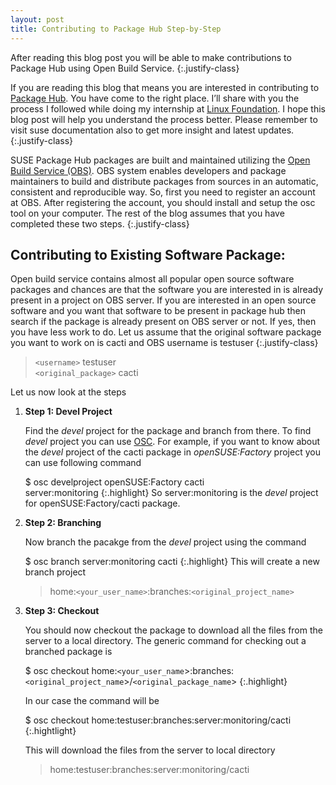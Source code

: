 ```yaml
---
layout: post
title: Contributing to Package Hub Step-by-Step
---
```


After reading this blog post you will be able to make contributions to Package Hub using Open Build Service.
{:.justify-class}

If you are reading this blog that means you are interested in contributing to [Package Hub](https://packagehub.suse.com). You have come to the right place. I’ll share with you the process I followed while doing my internship at [Linux Foundation](https://www.linuxfoundation.org/). I hope this blog post will help you understand the process better. Please remember to visit suse documentation also to get more insight and latest updates.
{:.justify-class}

SUSE Package Hub packages are built and maintained utilizing the [Open Build Service (OBS)](https://build.opensuse.org/). OBS system enables developers and package maintainers to build and distribute packages from sources in an automatic, consistent and reproducible way. So, first you need to register an account at OBS. After registering the account, you should install and setup the osc tool on your computer. The rest of the blog assumes that you have completed these two steps.
{:.justify-class}

## Contributing to Existing Software Package:

Open build service contains almost all popular open source software packages and chances are that the software you are interested in is already present in a project on OBS server. If you are interested in an open source software and you want that software to be present in package hub then search if the package is already present on OBS server or not. If yes, then you have less work to do. Let us assume that the original software package you want to work on is cacti and OBS username is testuser
{:.justify-class}

> `<username>` testuser <br/>
> `<original_package>` cacti


Let us now look at the steps 
1. **Step 1: Devel Project**

   Find the _devel_ project for the package and branch from there. To find _devel_ project you can use [OSC](https://en.opensuse.org/openSUSE:OSC). For example, if you want to know about the _devel_ project of the cacti package in _openSUSE:Factory_ project you can use following command
   
   $ osc develproject openSUSE:Factory cacti <br/>
   server:monitoring
   {:.highlight}
   So server:monitoring is the _devel_ project for openSUSE:Factory/cacti package.
2. **Step 2: Branching**
   
   Now branch the pacakge from the _devel_ project using the command
   
   $ osc branch server:monitoring cacti
   {:.highlight}
   This will create a new branch project 
   > home:`<your_user_name>`:branches:`<original_project_name>` 

2. **Step 3: Checkout**
   
   You should now checkout the package to download all the files from the server to a local directory. The generic command for checking out a branched package is 
   
   $ osc checkout home:`<your_user_name`>:branches:`<original_project_name`>/`<original_package_name`>
   {:.highlight}
   
   In our case the command will be
   
   $ osc checkout home:testuser:branches:server:monitoring/cacti
   {:.hightlight}
   
   This will download the files from the server to local directory
   > home:testuser:branches:server:monitoring/cacti


